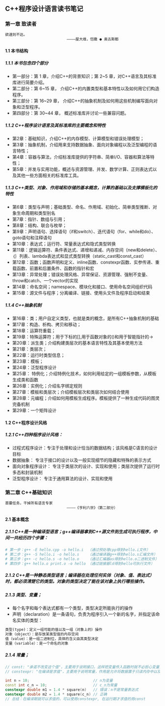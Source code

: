 ## C++程序设计语言读书笔记

### 第一章	致读者

~~~ markdown
欲速则不达。
							————屋大维，恺撒 ● 奥古斯都
~~~

#### 1.1 本书结构

##### 1.1.1 本书包含四个部分

- 第一部分：第 1 章，介绍C++的背景知识；第 2~5 章，对C++语言及其标准库进行简要介绍。
- 第二部分：第 6~15 章， 介绍C++的内置类型和基本特性以及如何用它们构造程序。
- 第三部分：第 16~29 章， 介绍C++的抽象机制及如何用这些机制编写面向对象和泛型程序。
- 第四部分：第 30~44 章， 概述标准库并讨论一些兼容问题。

##### 1.1.2 C++程序设计语言及其标准库的主要概念和特性

- 第2章：基础知识，介绍C++的内存模型、计算模型和错误处理模型；
- 第3章：抽象机制，介绍用来支持数据抽象、面向对象编程以及泛型编程的语言特性；
- 第4章：容器与算法，介绍标准库提供的字符串、简单I/O、容器和算法等特性；
- 第5章：并发与实用功能，概述与资源管理、并发、数学计算、正则表达式以及其他一些方面相关的标准库工具。

##### 1.1.3 C++类型、对象、作用域和存储的基本概念，计算的基础以及支撑模板化的特性

- 第6章：类型与声明；基础类型、命名、作用域、初始化、简单类型推断、对象生命周期和类型别名
- 第7章：指针、数组与引用；
- 第8章：结构、联合与枚举；
- 第9章：声明语句、选择语句（if和switch）、迭代语句（for、while和do）、goto语句和注释语句
- 第10章：表达式；运行符、常量表达式和隐式类型转换
- 第11章：逻辑运算符、条件表达式、递增和递减、内存空间（new和delete）、｛｝列表、lambda表达式和显式类型转换（static_cast和const_cast）
- 第12章：函数；函数声明和定义、inline函数、constexpr函数、实参传递、重载函数、前置和后置条件、函数的指针和宏
- 第13章：异常处理；错误处理风格、异常保证、资源管理、强制不变量、throw和catch、一个vector的实现
- 第14章：命名空间；namespace、模块化和接口、使用命名空间组织代码
- 第15章：源文件与程序；分离编译、链接、使用头文件及程序启动和结束

##### 1.1.4 C++抽象机制

- 第16章：类；用户自定义类型，也就是类的概念，是所有C++抽象机制的基础
- 第17章：构造、析构、拷贝和移动；
- 第18章：运算符重载；
- 第19章：特殊运算符；用于下标的[],用于函数对象的()和用于智能指针的->
- 第20章：派生类；介绍构建类层次的基本语言特性及其基本使用方法
- 第21章：类层次；
- 第22章：运行时类型信息；
- 第23章：模板；
- 第24章：泛型程序设计
- 第25章： 特例化；介绍特例化技术，如何利用给定的一组模板参数，从模板生成类和函数
- 第26章：实例化；介绍名字绑定规则
- 第27章：模板和类层次；介绍模板层次和类层次如何结合使用
- 第28章：元编程；介绍如何用模板生成程序。模板提供了一种生成代码的图灵完备机制
- 第29章：一个矩阵设计

#### 1.2 C++程序设计风格

##### 1.2.1 C++四种程序设计风格：

- 过程式程序设计：专注于处理和设计恰当的数据结构；该风格是C语言的设计目标
- 数据抽象： 专注于接口的设计以及一般实现细节的隐藏和特殊的表示方式
- 面向对象程序设计： 专注于类层次的设计、实现和使用；类层次提供了运行时多态和封装机制
- 泛型程序设计： 专注于通用算法的设计、实现和使用



### 第二章	C++基础知识

~~~ markdown
首要任务，干掉所有语言专家
							————《亨利六世》（第二部分）
~~~

#### 2.1 基本概念

##### 2.1.1 C++是一种编译型语言；g++编译器拿到C++源文件到生成可执行程序，中间一共经历四个步骤：

~~~sh
# 第一步：g++ -E hello.cpp -o hello.i  （通过预处理cpp得到hello.i文件）
# 第二步：g++ -S hello.i -o hello.s    （通过编译器g++得到hello.s汇编文件）
# 第三步：g++ -c hello.s -o hello.o    （通过汇编器as得到hello.o二进制文件）
# 第四步：g++ hello.o print.o -o hello （通过链接器ld得到hello可执行文件）
~~~

##### 2.1.2 C++是一种静态类型语言；编译器在处理任何实体（对象、值、表达式）时，都必须清楚它的类型。对象的类型决定了能在该对象上执行哪些操作。

##### 2.1.3 类型、变量；

- 每个名字和每个表达式都有一个类型，类型决定所能执行的操作
- 声明（declaration）是一条语句，负责为程序引入一个新的名字，并指定该命名实体的类型：

~~~markdown
类型(type)：定义一组可能的值以及一组（对象上的）操作
对象（object）：是存放某类型值的内存空间
值（value）：是一组二进制位，具体的含义由其类型决定
变量（variable）：是一个命名的对象
~~~

##### 2.1.4 常量；

~~~c++
// const: "承诺不改变这个值"，主要用于说明接口，这样把变量传入函数时就不必担心变量会在函数内被改变了。编译器负责确认并执行const的承诺。
// constexpr: "在编译是求值"，主要用于说明常量，作用是允许将数据置于只读内存中以及提升性能。

int n = 10;			 					// n为变量
const int c_n = 10;  					// c_n为常量
constexpr double m1 = 1.4 * square(n) 	// 错误：n不是常量表达式
constexpr double m2 = 1.4 * square(c_n) // 正确
// 总结：在编译期就可以求值的，可以使用constexpr, 在运行期才求值的用const
~~~

